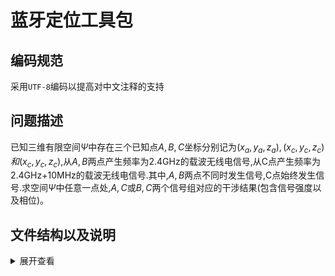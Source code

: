 # 蓝牙定位工具包
## 编码规范
采用<code>UTF-8</code>编码以提高对中文注释的支持
## 问题描述
已知三维有限空间$Ψ$中存在三个已知点$A,B,C$坐标分别记为$(x_a,y_a,z_a),(x_c,y_c,z_c)和(x_c,y_c,z_c)$,从$A,B$两点产生频率为2.4GHz的载波无线电信号,从C点产生频率为2.4GHz+10MHz的载波无线电信号.其中,$A,B$两点不同时发生信号,C点始终发生信号.求空间$Ψ$中任意一点处,$A,C$或$B,C$两个信号组对应的干涉结果(包含信号强度以及相位)。

## 文件结构以及说明
<details>
<summary>展开查看</summary>
<pre><code>
├── Algorithm 算法
├── App 工具包合集
├── Library 私有软件包
├── LICENSE
└── README.md
</code></pre>
</details>
